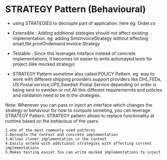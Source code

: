 # STRATEGY Pattern (Behavioural)

- using STRATEGIES to decouple part of application. here eg: Order.cs

- Extensible : Adding additional stategies should not affect existing implementation.
  eg: adding SmsInvoiceStrategy without affecting email,file,printOndemand Invoice Strategy

- Testable : Since this leverages Inteface instead of concrete implementations, it becomes lot easier to write automayed tests for project.(like mocked strategy)

- STRATEGY Pattern sometime also called POLICY Pattern.
  eg: way to work with different shipping providers.support providers like DHL,FEDx, US Postal service,UPS,Swedish Postal Service depending on order is being sent to sweden or not.All this different requiremennts and policies and validation need to be in the strategies.

Note: Whenever you can pass or inject an interface which changes the strategy or behaviour for how to compute someting, you can leverage STRATEGY Pattern.
STRATEGY pattern allows to replace functionality at runtime based on the behavious of the users.

    1.one of the most commonly used patterns
    2.Decouple the context and concrete implementation
    3.Allows clener implementation in the context
    4.Easily extend with additional strategies with affecting current implementations
    5.Makes testing easier.You can write mocked implementations to inject
